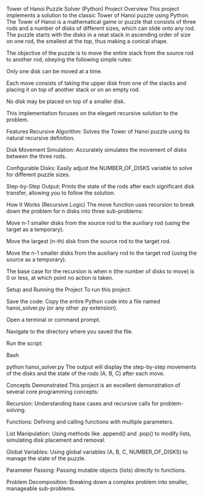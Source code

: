 Tower of Hanoi Puzzle Solver (Python)
Project Overview
This project implements a solution to the classic Tower of Hanoi puzzle using Python. The Tower of Hanoi is a mathematical game or puzzle that consists of three rods and a number of disks of different sizes, which can slide onto any rod. The puzzle starts with the disks in a neat stack in ascending order of size on one rod, the smallest at the top, thus making a conical shape.

The objective of the puzzle is to move the entire stack from the source rod to another rod, obeying the following simple rules:

Only one disk can be moved at a time.

Each move consists of taking the upper disk from one of the stacks and placing it on top of another stack or on an empty rod.

No disk may be placed on top of a smaller disk.

This implementation focuses on the elegant recursive solution to the problem.

Features
Recursive Algorithm: Solves the Tower of Hanoi puzzle using its natural recursive definition.

Disk Movement Simulation: Accurately simulates the movement of disks between the three rods.

Configurable Disks: Easily adjust the NUMBER_OF_DISKS variable to solve for different puzzle sizes.

Step-by-Step Output: Prints the state of the rods after each significant disk transfer, allowing you to follow the solution.

How It Works (Recursive Logic)
The move function uses recursion to break down the problem for n disks into three sub-problems:

Move n-1 smaller disks from the source rod to the auxiliary rod (using the target as a temporary).

Move the largest (n-th) disk from the source rod to the target rod.

Move the n-1 smaller disks from the auxiliary rod to the target rod (using the source as a temporary).

The base case for the recursion is when n (the number of disks to move) is 0 or less, at which point no action is taken.

Setup and Running the Project
To run this project:

Save the code: Copy the entire Python code into a file named hanoi_solver.py (or any other .py extension).

Open a terminal or command prompt.

Navigate to the directory where you saved the file.

Run the script:

Bash

python hanoi_solver.py
The output will display the step-by-step movements of the disks and the state of the rods (A, B, C) after each move.

Concepts Demonstrated
This project is an excellent demonstration of several core programming concepts:

Recursion: Understanding base cases and recursive calls for problem-solving.

Functions: Defining and calling functions with multiple parameters.

List Manipulation: Using methods like .append() and .pop() to modify lists, simulating disk placement and removal.

Global Variables: Using global variables (A, B, C, NUMBER_OF_DISKS) to manage the state of the puzzle.

Parameter Passing: Passing mutable objects (lists) directly to functions.

Problem Decomposition: Breaking down a complex problem into smaller, manageable sub-problems.